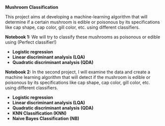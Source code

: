 **Mushroom Classification**

This project aims at developing a machine-learning algorithm that will determine if a certain mushroom is edible or poisonous by its specifications like cap shape, cap color, gill color, etc. using different classifiers.

**Notebook 1:**
We will try to classify these mushrooms as poisonous or edible using (Perfect classifier!)
- **Logistic regression**
- **Linear discriminant analysis (LQA)**
- **Quadratic discriminant analysis (QDA)**

**Notebook 2:**
In the second project, I will examine the data and create a machine learning algorithm that will detect if the mushroom is edible or poisonous by its specifications like cap shape, cap color, gill color, etc. using different classifiers.
- **Logistic regression**
- **Linear discriminant analysis (LQA)**
- **Quadratic discriminant analysis (QDA)**
- **KNN Classification (KNN)**
- **Naive Bayes Classification (NB)**
